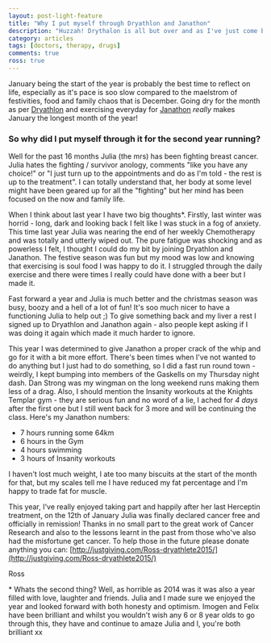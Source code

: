 ```yaml
---
layout: post-light-feature
title: "Why I put myself through Dryathlon and Janathon"
description: "Huzzah! Drythalon is all but over and as I've just come back from a swim I've successfully completed Janathon!"
category: articles
tags: [doctors, therapy, drugs]
comments: true
ross: true
---
```


January being the start of the year is probably the best time to reflect on life, especially as it's pace is soo slow compared to the maelstrom of festivities, food and family chaos that is December.  Going dry for the month as per [Dryathlon](http://www.cancerresearchuk.org/support-us/find-an-event/charity-challenges/dryathlon) and exercising everyday for [Janathon](http://www.janathon.com/rules.html) *really* makes January the longest month of the year!

### So why did I put myself through it for the second year running?

Well for the past 16 months Julia (the mrs) has been fighting breast cancer.  Julia hates the fighting / survivor anology, comments "like you have any choice!" or "I just turn up to the appointments and do as I'm told - the rest is up to the treatment".  I can totally understand that, her body at some level might have been geared up for all the "fighting" but her mind has been focused on the now and family life.

When I think about last year I have two big thoughts*. Firstly, last winter was horrid - long, dark and looking back I felt like I was stuck in a fog of anxiety.  This time last year Julia was nearing the end of her weekly Chemotherapy and was totally and utterly wiped out.  The pure fatigue was shocking and as powerless I felt, I thought I could do my bit by joining Dryathlon and Janathon.  The festive season was fun but my mood was low and knowing that exercising is soul food I was happy to do it. I struggled through the daily exercise and there were times I really could have done with a beer but I made it.

Fast forward a year and Julia is much better and the christmas season was busy, boozy and a hell of a lot of fun!  It's soo much nicer to have a functioning Julia to help out ;) To give something back and my liver a rest I signed up to Dryathlon and Janathon again - also people kept asking if I was doing it again which made it much harder to ignore.

This year I was determined to give Janathon a proper crack of the whip and go for it with a bit more effort.  There's been times when I've not wanted to do anything but I just had to do something, so I did a fast run round town - weirdly, I kept bumping into members of the Gaskells on my Thursday night dash.  Dan Strong was my wingman on the long weekend runs making them less of a drag.  Also, I should mention the Insanity workouts at the Knights Templar gym - they are serious fun and no word of a lie, I ached for *4 days* after the first one but I still went back for 3 more and will be continuing the class.  Here's my Janathon numbers:

* 7 hours running some 64km
* 6 hours in the Gym
* 4 hours swimming
* 3 hours of Insanity workouts

I haven't lost much weight, I ate too many biscuits at the start of the month for that, but my scales tell me I have reduced my fat percentage and I'm happy to trade fat for muscle.

This year, I've really enjoyed taking part and happily after her last Herceptin treatment, on the 12th of January Julia was finally declared cancer free and officially in remission!  Thanks in no small part to the great work of Cancer Research and also to the lessons learnt in the past from those who've also had the misfortune get cancer.  To help those in the future please donate anything you can: [http://justgiving.com/Ross-dryathlete2015/](http://justgiving.com/Ross-dryathlete2015/)

Ross


\* Whats the second thing? Well, as horrible as 2014 was it was also a year filled with love, laughter and friends. Julia and I made sure we enjoyed the year and looked forward with both honesty and optimism. Imogen and Felix have been brilliant and whilst you wouldn't wish any 6 or 8 year olds to go through this, they have and continue to amaze Julia and I, you're both brilliant xx
